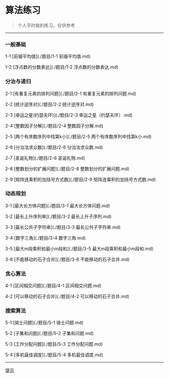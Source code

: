 
# 算法练习

> 个人平时做的练习，仅供参考

---
### 一般基础

1-1 [前缀平均值](./题目/1-1 前缀平均值.md)

1-2 [浮点数的分数表达](./题目/1-2 浮点数的分数表达.md)

###  分治与递归

2-1 [有重复元素的排列问题](./题目/2-1 有重复元素的排列问题.md)

2-2 [统计逆序对](./题目/2-2  统计逆序对.md)

2-3 [幸运之星(约瑟夫环)](./题目/2-3 幸运之星（约瑟夫环）.md)

2-4 [整数因子分解](./题目/2-4 整数因子分解.md)

2-5 [两个有序数序列中找第k小](./题目/2-5 两个有序数序列中找第k小.md)

2-6 [分治法求众数](./题目/2-6 分治法求众数.md)

2-7 [圣诞礼物](./题目/2-6 圣诞礼物.md)

2-8 [整数划分的扩展问题](./题目/2-8 整数划分的扩展问题.md)

2-9 [矩阵连乘积的加括号方式数](./题目/2-9 矩阵连乘积的加括号方式数.md)

### 动态规划

3-1 [最大长方体问题](./题目/3-1 最大长方体问题.md)

3-2 [最长上升序列串](./题目/3-2 最长上升子序列.md)

3-3 [最长公共子字符串](./题目/3-3 最长公共子字符串.md)

3-4 [数字三角](./题目/3-4 数字三角.md)

3-5 [最大m段乘积和最小m段和](./题目/3-5 最大m段乘积和最小m段和.md)

3-6 [不能移动的石子合并](./题目/3-6 不能移动的石子合并.md)

### 贪心算法

4-1 [区间相交问题](./题目/4-1 区间相交问题.md)

4-2 [可以移动的石子合并](./题目/4-2 可以移动的石子合并.md)

### 搜索算法

5-1 [骑士问题](./题目/5-1 骑士问题.md)

5-2 [子集和问题](./题目/5-2 子集和问题.md)

5-3 [工作分配问题](./题目/5-3 工作分配问题.md)

5-4 [多机最佳调度](./题目/5-4 多机最佳调度.md)

---

[提示](./题目/提示.md)